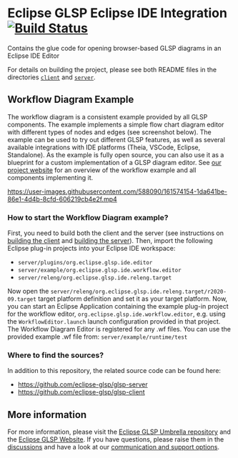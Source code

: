 # Eclipse GLSP Eclipse IDE Integration [![Build Status](https://ci.eclipse.org/glsp/job/eclipse-glsp/job/glsp-eclipse-integration/job/master/badge/icon)](https://ci.eclipse.org/glsp/job/eclipse-glsp/job/glsp-eclipse-integration/job/master/)

Contains the glue code for opening browser-based GLSP diagrams in an Eclipse IDE Editor

For details on building the project, please see both README files in the directories [`client`](client/README.md) and [`server`](server/README.md).

## Workflow Diagram Example

The workflow diagram is a consistent example provided by all GLSP components.
The example implements a simple flow chart diagram editor with different types of nodes and edges (see screenshot below).
The example can be used to try out different GLSP features, as well as several available integrations with IDE platforms (Theia, VSCode, Eclipse, Standalone).
As the example is fully open source, you can also use it as a blueprint for a custom implementation of a GLSP diagram editor.
See [our project website](https://www.eclipse.org/glsp/documentation/#workflowoverview) for an overview of the workflow example and all components implementing it.

https://user-images.githubusercontent.com/588090/161574154-1da641be-86e1-4d4b-8cfd-606219cb4e2f.mp4

### How to start the Workflow Diagram example?

First, you need to build both the client and the server (see instructions on [building the client](client/README.md#building) and [building the server](server/README.md#building)).
Then, import the following Eclipse plug-in projects into your Eclipse IDE workspace:

- `server/plugins/org.eclipse.glsp.ide.editor`
- `server/example/org.eclipse.glsp.ide.workflow.editor`
- `server/releng/org.eclipse.glsp.ide.releng.target`

Now open the `server/releng/org.eclipse.glsp.ide.releng.target/r2020-09.target` target platform definition and set it as your target platform.
Now, you can start an Eclipse Application containing the example plug-in project for the workflow editor, `org.eclipse.glsp.ide.workflow.editor`, e.g. using the `WorkflowEditor.launch` launch configuration provided in that project.
The Workflow Diagram Editor is registered for any .wf files. You can use the provided example .wf file from: `server/example/runtime/test`

### Where to find the sources?

In addition to this repository, the related source code can be found here:

- <https://github.com/eclipse-glsp/glsp-server>
- <https://github.com/eclipse-glsp/glsp-client>

## More information

For more information, please visit the [Eclipse GLSP Umbrella repository](https://github.com/eclipse-glsp/glsp) and the [Eclipse GLSP Website](https://www.eclipse.org/glsp/).
If you have questions, please raise them in the [discussions](https://github.com/eclipse-glsp/glsp/discussions) and have a look at our [communication and support options](https://www.eclipse.org/glsp/contact/).
